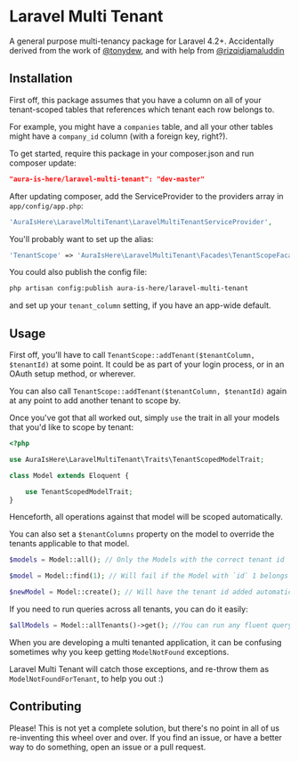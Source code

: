 Laravel Multi Tenant
====================

A general purpose multi-tenancy package for Laravel 4.2+. Accidentally derived from the work of [@tonydew](https://github.com/tonydew), and with help from [@rizqidjamaluddin](https://github.com/rizqidjamaluddin)

## Installation

First off, this package assumes that you have a column on all of your tenant-scoped tables that references which tenant each row belongs to.

For example, you might have a `companies` table, and all your other tables might have a `company_id` column (with a foreign key, right?).

To get started, require this package in your composer.json and run composer update:

```json
"aura-is-here/laravel-multi-tenant": "dev-master"
```

After updating composer, add the ServiceProvider to the providers array in `app/config/app.php`:

```php
'AuraIsHere\LaravelMultiTenant\LaravelMultiTenantServiceProvider',
```

You'll probably want to set up the alias:

```php
'TenantScope' => 'AuraIsHere\LaravelMultiTenant\Facades\TenantScopeFacade'
```

You could also publish the config file:

```bash
php artisan config:publish aura-is-here/laravel-multi-tenant
```

and set up your `tenant_column` setting, if you have an app-wide default.

## Usage

First off, you'll have to call `TenantScope::addTenant($tenantColumn, $tenantId)` at some point. It could be as part of your login process, or in an OAuth setup method, or wherever.

You can also call `TenantScope::addTenant($tenantColumn, $tenantId)` again at any point to add another tenant to scope by.

Once you've got that all worked out, simply `use` the trait in all your models that you'd like to scope by tenant:

```php
<?php

use AuraIsHere\LaravelMultiTenant\Traits\TenantScopedModelTrait;

class Model extends Eloquent {

    use TenantScopedModelTrait;
}
```

Henceforth, all operations against that model will be scoped automatically.

You can also set a `$tenantColumns` property on the model to override the tenants applicable to that model.

```php
$models = Model::all(); // Only the Models with the correct tenant id

$model = Model::find(1); // Will fail if the Model with `id` 1 belongs to a different tenant

$newModel = Model::create(); // Will have the tenant id added automatically
```

If you need to run queries across all tenants, you can do it easily:

```php
$allModels = Model::allTenants()->get(); //You can run any fluent query builder methods here, and they will not be scoped by tenant
```

When you are developing a multi tenanted application, it can be confusing sometimes why you keep getting `ModelNotFound` exceptions.

Laravel Multi Tenant will catch those exceptions, and re-throw them as `ModelNotFoundForTenant`, to help you out :)

## Contributing

Please! This is not yet a complete solution, but there's no point in all of us re-inventing this wheel over and over. If you find an issue, or have a better way to do something, open an issue or a pull request.
